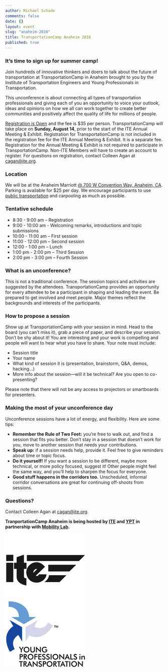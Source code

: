```yaml
---
author: Michael Schade
comments: false
date: {}
layout: event
slug: "anaheim-2016"
title: TransportationCamp Anaheim 2016
published: true
---
```

### It’s time to sign up for summer camp!

Join hundreds of innovative thinkers and doers to talk about the future of transportation at TransportationCamp in Anaheim brought to you by the Institute of Transportation Engineers and Young Professionals in Transportation.

This unconference is about connecting all types of transportation professionals and giving each of you an opportunity to voice your outlook, ideas and opinions on how we all can work together to create better communities and positively affect the quality of life for millions of people.   

[Registration is Open](http://ecommerce.ite.org/imis/iCommerce/Events/Event_Display.aspx?EventKey=ITE2016AM) and the fee is $35 per person. TransportationCamp will take place on **Sunday, August 14**, prior to the start of the ITE Annual Meeting & Exhibit. Registration for TransportationCamp is not included in the registration fee for the ITE Annual Meeting & Exhibit. It is a separate fee. Registration for the Annual Meeting & Exhibit is not required to participate in TransportationCamp.  Non-ITE Members will have to create an account to register. For questions on registration, contact Colleen Agan at [cagan@ite.org](cagan@ite.org).

### Location

We will be at the Anaheim Marriott [@ 700 W Convention Way, Anaheim, CA](https://goo.gl/maps/5bdFXi9KBPC2). Parking is available for $25 per day. We encourage participants to use [public transportation](http://www.ite.org/annualmeeting/around.asp) and carpooling as much as possible.

### Tentative schedule

* 8:30 - 9:00 am – Registration
* 9:00 - 10:00 am - Welcoming remarks, introductions and topic submissions
* 10:00 - 11:00 am – First session
* 11:00 - 12:00 pm – Second session
* 12:00 - 1:00 pm – Lunch
* 1:00 pm - 2:00 pm – Third Session
* 2:00 pm - 3:00 pm – Fourth Session

### What is an unconference?

This is not a traditional conference. The session topics and activities are suggested by the attendees. TransportationCamp provides an opportunity for every attendee to be a participant in shaping and leading the event. Be prepared to get involved and meet people. Major themes reflect the backgrounds and interests of the participants.

### How to propose a session

Show up at TransportationCamp with your session in mind. Head to the board (you can’t miss it), grab a piece of paper, and describe your session. Don’t be shy about it! You are interesting and your work is compelling and people will want to hear what you have to share. Your note must include:

* Session title
* Your name
* What kind of session it is (presentation, brainstorm, Q&A, demos, hacking…)
* More info about the session—will it be technical? Are you open to co-presenting?

Please note that there will not be any access to projectors or smartboards for presenters.

### Making the most of your unconference day

Unconference sessions have a lot of energy, and flexibility. Here are some tips:

* **Remember the Rule of Two Feet:** you’re free to walk out, and find a session that fits you better. Don’t stay in a session that doesn’t work for you, move to another session that needs your contributions.
* **Speak up:** if a session needs help, provide it. Feel free to give reminders about time or topic focus.
* **Do it yourself!** If you want a session to be different, maybe more technical, or more policy focused, suggest it! Other people might feel the same way, and you’ll help to sharpen the focus for everyone.
* **Good stuff happens in the corridors too.** Unscheduled, informal corridor conversations are great for continuing off-shoots from sessions.

### Questions?

Contact Colleen Agan at [cagan@ite.org](cagan@ite.org).

**TranportationCamp Anaheim is being hosted by [ITE](http://www.ite.org/) and [YPT](https://yptransportation.org/) in partnership with [Mobility Lab](http://mobilitylab.org/).**

<img src="ite.png" width="255" height="210"> &nbsp;&nbsp;&nbsp;&nbsp;&nbsp;&nbsp;&nbsp;&nbsp;&nbsp;&nbsp; <img src="ypt.png" width="255" height="210">

